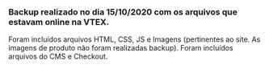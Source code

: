 ### Backup realizado no dia 15/10/2020 com os arquivos que estavam online na VTEX.

Foram incluídos arquivos HTML, CSS, JS e Imagens (pertinentes ao site. As imagens de produto não foram realizadas backup).
Foram incluídos arquivos do CMS e Checkout.